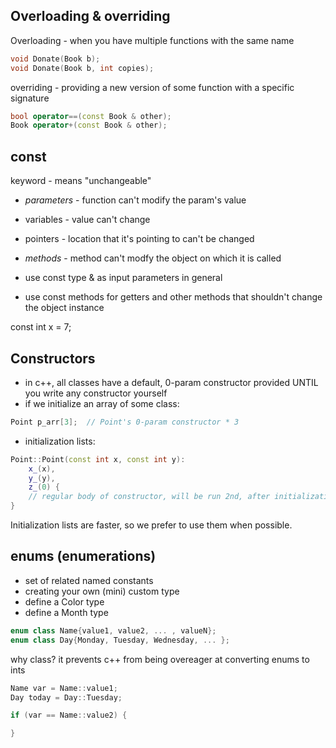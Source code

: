 
Overloading & overriding
------------------

Overloading - when you have multiple functions with the same name

```c++
void Donate(Book b);
void Donate(Book b, int copies);
```

overriding - providing a new version of some function with a specific signature

```c++
bool operator==(const Book & other);
Book operator+(const Book & other);
```

const
-----
keyword - means "unchangeable"

- *parameters* - function can't modify the param's value
- variables - value can't change
- pointers - location that it's pointing to can't be changed
- *methods* - method can't modfy the object on which it is called

- use const type & as input parameters in general
- use const methods for getters and other methods that shouldn't change the object instance

const int x = 7;

Constructors
-----------
- in c++, all classes have a default, 0-param constructor provided UNTIL you write any constructor yourself
- if we initialize an array of some class:
```c++
Point p_arr[3];  // Point's 0-param constructor * 3
```

- initialization lists:

```c++
Point::Point(const int x, const int y):
    x_(x),
    y_(y),
    z_(0) {
    // regular body of constructor, will be run 2nd, after initialization list
}
```

Initialization lists are faster, so we prefer to use them when possible.

enums (enumerations)
-----
- set of related named constants
- creating your own (mini) custom type
- define a Color type
- define a Month type

```c++
enum class Name{value1, value2, ... , valueN};
enum class Day{Monday, Tuesday, Wednesday, ... };
```

why class? it prevents c++ from being overeager at converting enums to ints

```c++
Name var = Name::value1;
Day today = Day::Tuesday;

if (var == Name::value2) {

}
```














